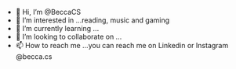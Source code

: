 - 👋 Hi, I’m @BeccaCS
- 👀 I’m interested in ...reading, music and gaming
- 🌱 I’m currently learning ...
- 💞️ I’m looking to collaborate on ...
- 📫 How to reach me ...you can reach me on Linkedin or Instagram @becca.cs

<!---
BeccaCS/BeccaCS is a ✨ special ✨ repository because its `README.md` (this file) appears on your GitHub profile.
You can click the Preview link to take a look at your changes.
--->
